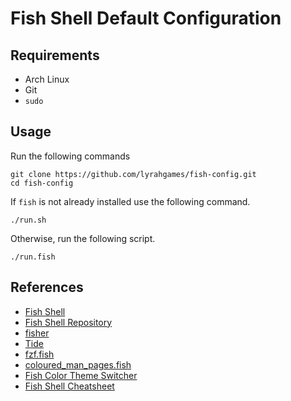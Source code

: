 # Fish Shell Default Configuration

## Requirements
- Arch Linux
- Git
- `sudo`

## Usage
Run the following commands

    git clone https://github.com/lyrahgames/fish-config.git
    cd fish-config

If `fish` is not already installed use the following command.

    ./run.sh

Otherwise, run the following script.

    ./run.fish

## References
- [Fish Shell](https://fishshell.com/)
- [Fish Shell Repository](https://github.com/fish-shell/fish-shell)
- [fisher](https://github.com/jorgebucaran/fisher)
- [Tide](https://github.com/IlanCosman/tide)
- [fzf.fish](https://github.com/PatrickF1/fzf.fish)
- [coloured_man_pages.fish](https://github.com/PatrickF1/colored_man_pages.fish)
- [Fish Color Theme Switcher](https://github.com/h-matsuo/fish-color-scheme-switcher)
- [Fish Shell Cheatsheet](https://devhints.io/fish-shell)
